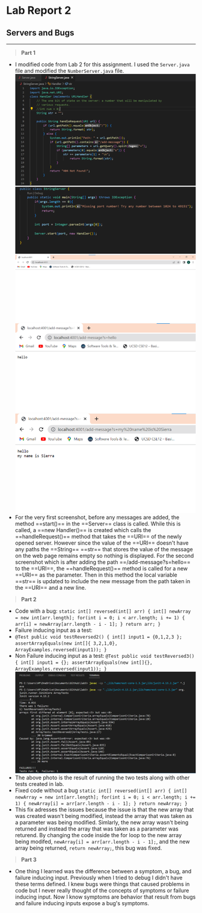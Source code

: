 # **Lab Report 2**
## Servers and Bugs
---
> **Part 1**
- I modified code from Lab 2 for this assignment. I used the `Server.java` file and modified the `NumberServer.java` file.
![Image](codePart1.png)
![Image](codeContinued.png)
![Image](BlankStringServer.png)
![Image](newMessage1.png)
![Image](newMessage2.png)
- For the very first screenshot, before any messages are added, the method ==start()== in the ==Server== class is called. While this is called, a ==new Handler()== is created which calls the ==handleRequest()== method that takes the ==URI== of the newly opened server. However since the value of the ==URI== doesn't have any paths the ==String== ==str== that stores the value of the message on the web page remains empty so nothing is displayed. For the second screenshot which is after adding the path ==/add-message?s=hello== to the ==URI==, the ==handleRequest()== method is called for a new ==URI== as the parameter. Then in this method the local variable ==str== is updated to include the new message from the path taken in the ==URI== and a new line. 

> **Part 2**
- Code with a bug:
`static int[] reversed(int[] arr) {
    int[] newArray = new int[arr.length];
    for(int i = 0; i < arr.length; i += 1) {
      arr[i] = newArray[arr.length - i - 1];
    }
    return arr;
  }`
- Failure inducing input as a test: 
-  `@Test
  public void testReversed2() {
    int[] input1 = {0,1,2,3 };
    assertArrayEquals(new int[]{ 3,2,1,0}, ArrayExamples.reversed(input1));
  }`
- Non Failure inducing input as a test:
 `@Test
  public void testReversed3() {
    int[] input1 = {};
    assertArrayEquals(new int[]{}, ArrayExamples.reversed(input1));
  }`
  ![Image](BugTests.png)
 - The above photo is the result of running the two tests along with other tests created in lab. 
 - Fixed code without a bug
 `
 static int[] reversed(int[] arr) {
    int[] newArray = new int[arr.length];
    for(int i = 0; i < arr.length; i += 1) {
      newArray[i] = arr[arr.length - i - 1];
    }
    return newArray;
  }
  `
 - This fix adresses the issues because the issue is that the new array that was created wasn't being modified, instead the array that was taken as a parameter was being modified. Simlarly, the new array wasn't being returned and instead the array that was taken as a parameter was returend. By changing the code inside the for loop to the new array being modifed, `newArray[i] = arr[arr.length - i - 1];`, and the new array being returned, `return newArray;`, this bug was fixed. 

> **Part 3**
- One thing I learned was the difference between a symptom, a bug, and failure inducing input. Previously when I tried to debug I didn't have these terms defined. I knew bugs were things that caused problems in code but I never really thought of the concepts of symptoms or failure inducing input. Now I know symptoms are behavior that result from bugs and failure inducing inputs expose a bug's symptoms.

